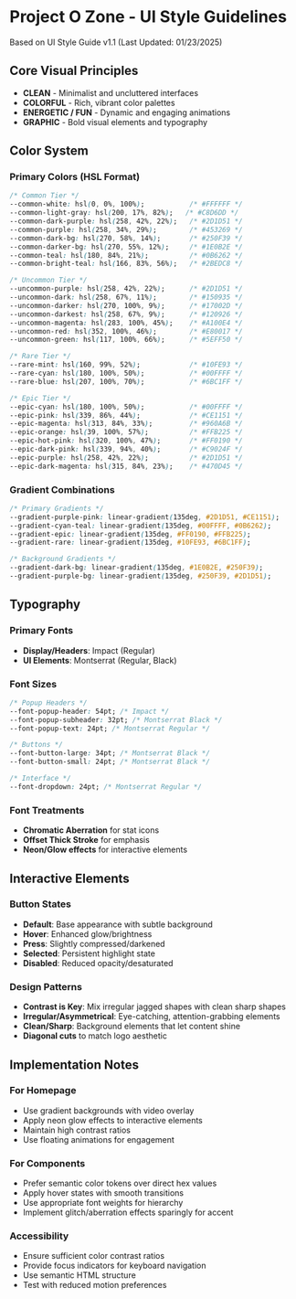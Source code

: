 # Project O Zone - UI Style Guidelines

Based on UI Style Guide v1.1 (Last Updated: 01/23/2025)

## Core Visual Principles
- **CLEAN** - Minimalist and uncluttered interfaces
- **COLORFUL** - Rich, vibrant color palettes 
- **ENERGETIC / FUN** - Dynamic and engaging animations
- **GRAPHIC** - Bold visual elements and typography

## Color System

### Primary Colors (HSL Format)
```css
/* Common Tier */
--common-white: hsl(0, 0%, 100%);           /* #FFFFFF */
--common-light-gray: hsl(200, 17%, 82%);   /* #C8D6DD */
--common-dark-purple: hsl(258, 42%, 22%);   /* #2D1D51 */
--common-purple: hsl(258, 34%, 29%);        /* #453269 */
--common-dark-bg: hsl(270, 58%, 14%);       /* #250F39 */
--common-darker-bg: hsl(270, 55%, 12%);     /* #1E0B2E */
--common-teal: hsl(180, 84%, 21%);          /* #0B6262 */
--common-bright-teal: hsl(166, 83%, 56%);   /* #2BEDC8 */

/* Uncommon Tier */
--uncommon-purple: hsl(258, 42%, 22%);      /* #2D1D51 */
--uncommon-dark: hsl(258, 67%, 11%);        /* #150935 */
--uncommon-darker: hsl(270, 100%, 9%);      /* #17002D */
--uncommon-darkest: hsl(258, 67%, 9%);      /* #120926 */
--uncommon-magenta: hsl(283, 100%, 45%);    /* #A100E4 */
--uncommon-red: hsl(352, 100%, 46%);        /* #E80017 */
--uncommon-green: hsl(117, 100%, 66%);      /* #5EFF50 */

/* Rare Tier */
--rare-mint: hsl(160, 99%, 52%);            /* #10FE93 */
--rare-cyan: hsl(180, 100%, 50%);           /* #00FFFF */
--rare-blue: hsl(207, 100%, 70%);           /* #6BC1FF */

/* Epic Tier */
--epic-cyan: hsl(180, 100%, 50%);           /* #00FFFF */
--epic-pink: hsl(339, 86%, 44%);            /* #CE1151 */
--epic-magenta: hsl(313, 84%, 33%);         /* #960A6B */
--epic-orange: hsl(39, 100%, 57%);          /* #FFB225 */
--epic-hot-pink: hsl(320, 100%, 47%);       /* #FF0190 */
--epic-dark-pink: hsl(339, 94%, 40%);       /* #C9024F */
--epic-purple: hsl(258, 42%, 22%);          /* #2D1D51 */
--epic-dark-magenta: hsl(315, 84%, 23%);    /* #470D45 */
```

### Gradient Combinations
```css
/* Primary Gradients */
--gradient-purple-pink: linear-gradient(135deg, #2D1D51, #CE1151);
--gradient-cyan-teal: linear-gradient(135deg, #00FFFF, #0B6262);
--gradient-epic: linear-gradient(135deg, #FF0190, #FFB225);
--gradient-rare: linear-gradient(135deg, #10FE93, #6BC1FF);

/* Background Gradients */
--gradient-dark-bg: linear-gradient(135deg, #1E0B2E, #250F39);
--gradient-purple-bg: linear-gradient(135deg, #250F39, #2D1D51);
```

## Typography

### Primary Fonts
- **Display/Headers**: Impact (Regular)
- **UI Elements**: Montserrat (Regular, Black)

### Font Sizes
```css
/* Popup Headers */
--font-popup-header: 54pt; /* Impact */
--font-popup-subheader: 32pt; /* Montserrat Black */
--font-popup-text: 24pt; /* Montserrat Regular */

/* Buttons */
--font-button-large: 34pt; /* Montserrat Black */
--font-button-small: 24pt; /* Montserrat Black */

/* Interface */
--font-dropdown: 24pt; /* Montserrat Regular */
```

### Font Treatments
- **Chromatic Aberration** for stat icons
- **Offset Thick Stroke** for emphasis
- **Neon/Glow effects** for interactive elements

## Interactive Elements

### Button States
- **Default**: Base appearance with subtle background
- **Hover**: Enhanced glow/brightness
- **Press**: Slightly compressed/darkened
- **Selected**: Persistent highlight state
- **Disabled**: Reduced opacity/desaturated

### Design Patterns
- **Contrast is Key**: Mix irregular jagged shapes with clean sharp shapes
- **Irregular/Asymmetrical**: Eye-catching, attention-grabbing elements
- **Clean/Sharp**: Background elements that let content shine
- **Diagonal cuts** to match logo aesthetic

## Implementation Notes

### For Homepage
- Use gradient backgrounds with video overlay
- Apply neon glow effects to interactive elements  
- Maintain high contrast ratios
- Use floating animations for engagement

### For Components
- Prefer semantic color tokens over direct hex values
- Apply hover states with smooth transitions
- Use appropriate font weights for hierarchy
- Implement glitch/aberration effects sparingly for accent

### Accessibility
- Ensure sufficient color contrast ratios
- Provide focus indicators for keyboard navigation
- Use semantic HTML structure
- Test with reduced motion preferences